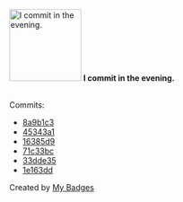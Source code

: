 <img src="https://my-badges.github.io/my-badges/evening-commits.png" alt="I commit in the evening." title="I commit in the evening." width="128">
<strong>I commit in the evening.</strong>
<br><br>

Commits:

- <a href="https://github.com/noredistribution/openmgmt/commit/8a9b1c3668f19367dbae00884c4ec1cfac761503">8a9b1c3</a>
- <a href="https://github.com/noredistribution/openmgmt/commit/45343a17e5e07313213cf497f6a5a152b6a9c75c">45343a1</a>
- <a href="https://github.com/noredistribution/studios-demo/commit/16385d919a0d6c120c349eb9fecfecf235556546">16385d9</a>
- <a href="https://github.com/noredistribution/studios-demo/commit/71c33bc1d07db02d0e0ad25a06d20750cc97ac4e">71c33bc</a>
- <a href="https://github.com/noredistribution/studios-demo/commit/33dde35efe40c8295c886dd39d9f1ac7feb5b562">33dde35</a>
- <a href="https://github.com/noredistribution/studios-demo/commit/1e163dd3ae5e010795970715d5f1c1df462a8fe1">1e163dd</a>


Created by <a href="https://github.com/my-badges/my-badges">My Badges</a>